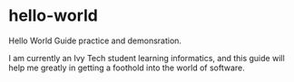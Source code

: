 # hello-world
Hello World Guide practice and demonsration.

I am currently an Ivy Tech student learning informatics, and this guide will help me greatly in getting a foothold into the world of software.
